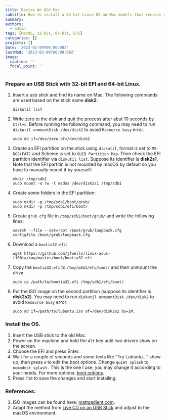 ```yaml
---
title: Revive An Old Mac
subtitle: How to install a 64-bit Linux OS on Mac models that require a 32-bit EFI.
summary:
authors:
  - admin
tags: [MacOS, 32-bit, 64-bit, EFI]
categories: []
projects: []
date: '2023-02-09T00:00:00Z'
lastMod: '2023-02-09T00:00:00Z'
image:
  caption: ''
  focal_point: ''
---
```

### Prepare an USB Stick with 32-bit EFI and 64-bit Linux. 
1. Insert a usb stick and find its name on Mac. The following commands are used based on the stick name **disk2**:
   ```
   diskutil list
   ```
2. Write zero to the disk and quit the process after abut 10 seconds by `Ctrl+c`. Before running the following command, you may need to run `diskutil unmountDisk /dev/disk2` to avoid `Resource busy` error.
   ```
   sudo dd if=/dev/zero of=/dev/disk2
   ```
3. Create an EFI partition on the stick using `diskutil`, format is set to `MS-DOS(FAT)` and Scheme is set to `GUID Partition Map`. Then check the EFI partition identifier via `diskutil list`. Suppose its identifier is **disk2s1**. Note that the EFI partitin is not mounted by macOS by default so you have to manually mount it by yourself:
   ```
   mkdir /tmp/sdb1
   sudo mount -o rw -t msdos /dev/disk2s1 /tmp/sdb1
   ```

4. Create some folders in the EFI partition:
   ```
   sudo mkdir -p /tmp/sdb1/boot/grub/
   sudo mkdir -p /tmp/sdb1/efi/boot/
   ```

5. Create `grub.cfg` file in `/tmp/sdb1/boot/grub/` and write the following lines:
   ```
   search --file --set=root /boot/grub/loopback.cfg
   configfile /boot/grub/loopback.cfg
   ```

6. Download a `bootia32.efi`:
   ```
   wget https://github.com/jfwells/linux-asus-t100ta/raw/master/boot/bootia32.efi
   ```

7. Copy the `bootia32.efi` to `/tmp/sdb1/efi/boot/` and then unmount the drive:
   ```
   sudo cp /path/to/bootia32.efi /tmp/sdb1/efi/boot/
   ```

8.  Put the ISO image on the second partition (suppose its identifier is **disk2s2**). You may need to run `diskutil unmountDisk /dev/disk2` to avoid `Resource busy` error:
    ```
    sudo dd if=/path/to/lubuntu.iso of=/dev/disk2s2 bs=1M.
    ```

### Install the OS.
1. Insert the USB stick to the old Mac.
2. Power on the machine and hold the `Alt` key until two drivers show on the screen.
3. Choose the EFI and press Enter.
4. Wait for a couple of seconds and some texts like "Try Lubuntu..." show up, then press `e` to edit the boot options. Change `quiet splash` to `nomodest splash` . This is the one I use, you may change it according to your needs. For more options: [boot options](https://wiki.ubuntuusers.de/Bootoptionen/).
5. Press `f10` to save the changes and start installing. 

### References:
1. ISO images can be found here: [mattgadient.com](https://mattgadient.com/linux-dvd-images-and-how-to-for-32-bit-efi-macs-late-2006-models/).
2. Adapt the method from [Live CD on an USB Stick](https://mesom.de/efi32boot/index.html) and adjust to the macOS environment.